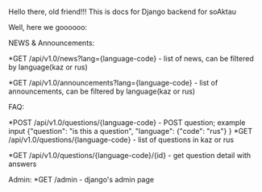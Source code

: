 Hello there, old friend!!!
This is docs for Django backend for soAktau

Well, here we goooooo:

NEWS & Announcements:

*GET /api/v1.0/news?lang={language-code}             - list of news, can be filtered by language(kaz or rus)

*GET /api/v1.0/announcements?lang={language-code}    - list of announcements, can be filtered by language(kaz or rus)


FAQ:

*POST /api/v1.0/questions/{language-code}  - POST question; example input   {"question": "is this a question", 
                                                                             "language": {"code": "rus"} }
*GET /api/v1.0/questions/{language-code}        - list of questions in kaz or rus

*GET /api/v1.0/questions/{language-code}/{id}   - get question detail with answers


Admin:
*GET /admin         - django's admin page